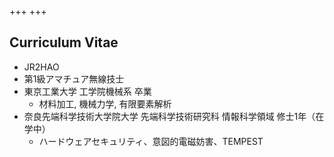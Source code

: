+++
+++

## Curriculum Vitae
- JR2HAO
- 第1級アマチュア無線技士
- 東京工業大学 工学院機械系 卒業
    - 材料加工, 機械力学, 有限要素解析
- 奈良先端科学技術大学院大学 先端科学技術研究科 情報科学領域 修士1年（在学中）
    - ハードウェアセキュリティ、意図的電磁妨害、TEMPEST
